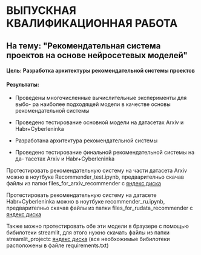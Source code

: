 # ВЫПУСКНАЯ КВАЛИФИКАЦИОННАЯ РАБОТА

## На тему: "Рекомендательная система проектов на основе нейросетевых моделей"

#### Цель: Разработка архитектуры рекомендательной системы проектов

#### Результаты:

- Проведены многочисленные вычислительные эксперименты для выбо-
  ра наиболее подходящей модели в качестве основы рекомендательной
  системы
  
- Проведено тестирование основной модели на датасетах Arxiv и
  Habr+Cyberleninka
  
- Разработана архитектура рекомендательной системы
  
- Проведено тестирование финальной рекомендательной системы на да-
  тасетах Arxiv и Habr+Cyberleninka
  

Протестировать рекомендательную систему на части датасета Arxiv можно в ноутбуке Recommender_test.ipynb, предварителньо скачав файлы из папки files_for_arxiv_recommender с [яндекс диска](https://disk.yandex.ru/d/HXrYSBYE_1DS2Q)

Протестировать рекомендательную систему на датасетe Habr+Cyberleninka можно в ноутбуке recommender_ru.ipynb, предварителньо скачав файлы из папки files_for_rudata_recommender с [яндекс диска](https://disk.yandex.ru/d/HXrYSBYE_1DS2Q)

Также можно протестировать обе эти модели в браузере с помощью бибилотеки streamlit, для этого нужно скачать файлы из папки streamlit_projectс [яндекс диска](https://disk.yandex.ru/d/HXrYSBYE_1DS2Q) (все необхожимые бибилотеки расположены в файле requirements.txt)
